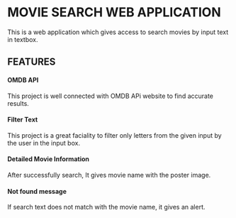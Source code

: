 # MOVIE SEARCH WEB APPLICATION
This is a web application which gives access to search movies by input text in textbox.

## FEATURES

#### OMDB API
This project is well connected with OMDB APi website to find accurate results.

#### Filter Text
This project is a great faciality to filter only letters from the given input by the user in the input box.

#### Detailed Movie Information
After successfully search, It gives movie name with the poster image.

#### Not found message
If search text does not match with the movie name, it gives an alert.